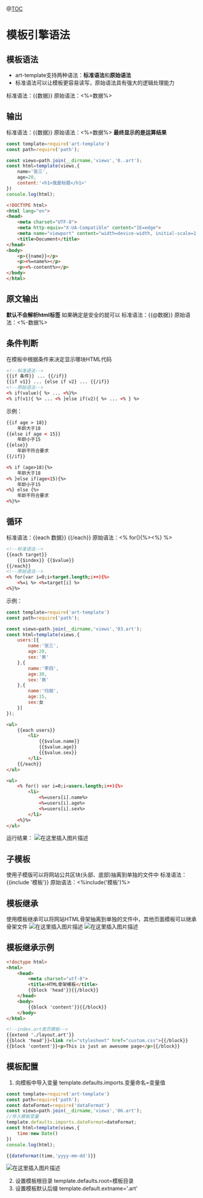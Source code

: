 ﻿@[TOC](目录)
# 模板引擎语法
## 模板语法

 - art-template支持两种语法：**标准语法**和**原始语法**
 - 标准语法可以让模板更容易读写，原始语法具有强大的逻辑处理能力

标准语法：{{数据}}
原始语法：<%=数据%>

## 输出

标准语法：{{数据}}
原始语法：<%=数据%>
**最终显示的是运算结果**

```javascript
const template=require('art-template')
const path=require('path');

const views=path.join(__dirname,'views','0..art');
const html=template(views,{
	name='张三',
	age=20,
	content:'<h1>我是标题</h1>'
})
console.log(html);
```

```html
<!DOCTYPE html>
<html lang="en">
<head>
    <meta charset="UTF-8">
    <meta http-equiv="X-UA-Compatible" content="IE=edge">
    <meta name="viewport" content="width=device-width, initial-scale=1.0">
    <title>Document</title>
</head>
<body>
    <p>{{name}}</p>
    <p><%=name%></p>
    <p><%-content%></p>
</body>
</html>
```
## 原文输出
**默认不会解析html标签**
如果确定是安全的就可以
标准语法：{{@数据}}
原始语法：<%-数据%>

## 条件判断
在模板中根据条件来决定显示哪块HTML代码

```html
<!--标准语法-->
{{if 条件}} ... {{/if}}
{{if v1}} ... {else if v2} ... {{/if}}
<!--原始语法-->
<% if(value){ %> ... <%}%>
<% if(v1){ %> ... <% }else if(v2){ %> ... <% } %>
```
示例：

```html
{{if age > 18}}
	年龄大于18
{{else if age < 15}}
	年龄小于15
{{else}}
	年龄不符合要求
{{/if}}

<% if (age>18){%>
	年龄大于18
<% }else if(age<15){%>
	年龄小于15
<%} else {%>
	年龄不符合要求
<%}%>
```
## 循环
标准语法：{{each 数据}} {{/each}}
原始语法：<% for(){%><%} %>

```html
<!--标准语法-->
{{each target}}
	{{$index}} {{$value}}
{{/each}}
<!--原始语法-->
<% for(var i=0;i<target.length;i++){%>
	<%=i %> <%=target[i] %>
<%}%>
```
示例：

```javascript
const template=require('art-template')
const path=require('path');

const views=path.join(__dirname,'views','03.art');
const html=template(views,{
	users:[{
		name:'张三',
		age:20,
		sex:'男'
	},{
		name:'李四',
		age:30,
		sex:'男'
	},{
		name:'玛丽',
		age:15,
		sex:女
	}]
});
```

```html
<ul>
	{{each users}}
		<li>
			{{$value.name}}
			{{$value.age}}
			{{$value.sex}}
		</li>
	{{/each}}
</ul>

<ul>
	<% for() var i=0;i<users.length;i++){%>
		<li>
			<%=users[i].name%>
			<%=users[i].age%>
			<%=users[i].sex%>
		</li>
	<%}%>
</ul>
```
运行结果：
![在这里插入图片描述](https://img-blog.csdnimg.cn/735c8e2285db44d6ad55e549109f78bf.png?x-oss-process=image/watermark,type_ZHJvaWRzYW5zZmFsbGJhY2s,shadow_50,text_Q1NETiBAcHVyaXR5LWdvb2Q=,size_18,color_FFFFFF,t_70,g_se,x_16)
## 子模板
使用子模版可以将网站公共区块(头部、底部)抽离到单独的文件中
标准语法：{{include '模板'}}
原始语法：<%include('模板')%>

## 模板继承
使用模板继承可以将网站HTML骨架抽离到单独的文件中，其他页面模板可以继承骨架文件
![在这里插入图片描述](https://img-blog.csdnimg.cn/8556990ad76142f7a79220e70863eca3.png?x-oss-process=image/watermark,type_ZHJvaWRzYW5zZmFsbGJhY2s,shadow_50,text_Q1NETiBAcHVyaXR5LWdvb2Q=,size_20,color_FFFFFF,t_70,g_se,x_16)
![在这里插入图片描述](https://img-blog.csdnimg.cn/50d28b5d0dea46788183b53fc8655b7b.png?x-oss-process=image/watermark,type_ZHJvaWRzYW5zZmFsbGJhY2s,shadow_50,text_Q1NETiBAcHVyaXR5LWdvb2Q=,size_20,color_FFFFFF,t_70,g_se,x_16)
## 模板继承示例

```html
<!doctype html>
<html>
	<head>
		<meta charset="utf-8">
		<title>HTML骨架模板</title>
		{{block 'head'}}{{/block}}
	</head>
	<body>
		{{block 'content'}}{{/block}}
	</body>
</html>
```

```html
<!--index.art首页模板-->
{{extend './layout.art'}}
{{block 'head'}}<link rel="stylesheet" href="custom.css">{{/block}}
{{block 'content'}}<p>This is just an awesome page</p>{{/block}}
```
## 模板配置

 1. 向模板中导入变量 template.defaults.imports.变量命名=变量值
 
 

```javascript
const template=require('art-template')
const path=require('path');
const dateFormat=require('dataFormat')
const views=path.join(__dirname,'views','06.art');
//导入模板变量
template.defaults.imports.dateFormat=dateFormat;
const html=template(views,{
	time:new Date()
})
console.log(html);
```

```javascript
{{dateFormat(time,'yyyy-mm-dd')}}
```
![在这里插入图片描述](https://img-blog.csdnimg.cn/c582b44d69fa40bead0097a19f4456f2.png)

 2. 设置模板根目录 template.defaults.root=模板目录
 3. 设置模板默认后缀 template.default.extname='.art'
 
 

